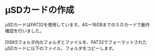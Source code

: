 # μSDカードの作成

μSDカードはFAT32を使用しています。4G～16GBまでのＳＤカードで動作<br>
確認を行いました。<br>
<br>
DISKSフォルダ内のフォルダとファイルを、FAT32でフォーマットされた<br>
μSDカードに以下のファイル、フォルダをコピーします。<br>
